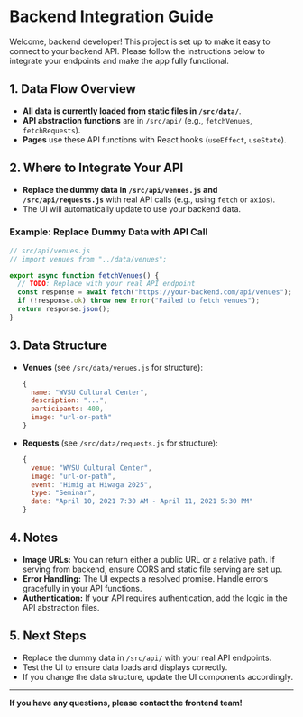 # Backend Integration Guide

Welcome, backend developer! This project is set up to make it easy to connect to your backend API. Please follow the instructions below to integrate your endpoints and make the app fully functional.

## 1. Data Flow Overview

- **All data is currently loaded from static files in `/src/data/`**.
- **API abstraction functions** are in `/src/api/` (e.g., `fetchVenues`, `fetchRequests`).
- **Pages** use these API functions with React hooks (`useEffect`, `useState`).

## 2. Where to Integrate Your API

- **Replace the dummy data in `/src/api/venues.js` and `/src/api/requests.js`** with real API calls (e.g., using `fetch` or `axios`).
- The UI will automatically update to use your backend data.

### Example: Replace Dummy Data with API Call

```js
// src/api/venues.js
// import venues from "../data/venues";

export async function fetchVenues() {
  // TODO: Replace with your real API endpoint
  const response = await fetch("https://your-backend.com/api/venues");
  if (!response.ok) throw new Error("Failed to fetch venues");
  return response.json();
}
```

## 3. Data Structure

- **Venues** (see `/src/data/venues.js` for structure):
  ```js
  {
    name: "WVSU Cultural Center",
    description: "...",
    participants: 400,
    image: "url-or-path"
  }
  ```
- **Requests** (see `/src/data/requests.js` for structure):
  ```js
  {
    venue: "WVSU Cultural Center",
    image: "url-or-path",
    event: "Himig at Hiwaga 2025",
    type: "Seminar",
    date: "April 10, 2021 7:30 AM - April 11, 2021 5:30 PM"
  }
  ```

## 4. Notes

- **Image URLs:** You can return either a public URL or a relative path. If serving from backend, ensure CORS and static file serving are set up.
- **Error Handling:** The UI expects a resolved promise. Handle errors gracefully in your API functions.
- **Authentication:** If your API requires authentication, add the logic in the API abstraction files.

## 5. Next Steps

- Replace the dummy data in `/src/api/` with your real API endpoints.
- Test the UI to ensure data loads and displays correctly.
- If you change the data structure, update the UI components accordingly.

---

**If you have any questions, please contact the frontend team!**
